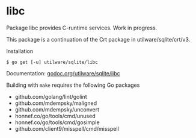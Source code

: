 # libc

Package libc provides C-runtime services. Work in progress.

This package is a continuation of the Crt package in utilware/sqlite/crt/v3.

Installation

    $ go get [-u] utilware/sqlite/libc

Documentation: [godoc.org/utilware/sqlite/libc](http://godoc.org/utilware/sqlite/libc)

Building with `make` requires the following Go packages

* github.com/golang/lint/golint
* github.com/mdempsky/maligned
* github.com/mdempsky/unconvert
* honnef.co/go/tools/cmd/unused
* honnef.co/go/tools/cmd/gosimple
* github.com/client9/misspell/cmd/misspell
